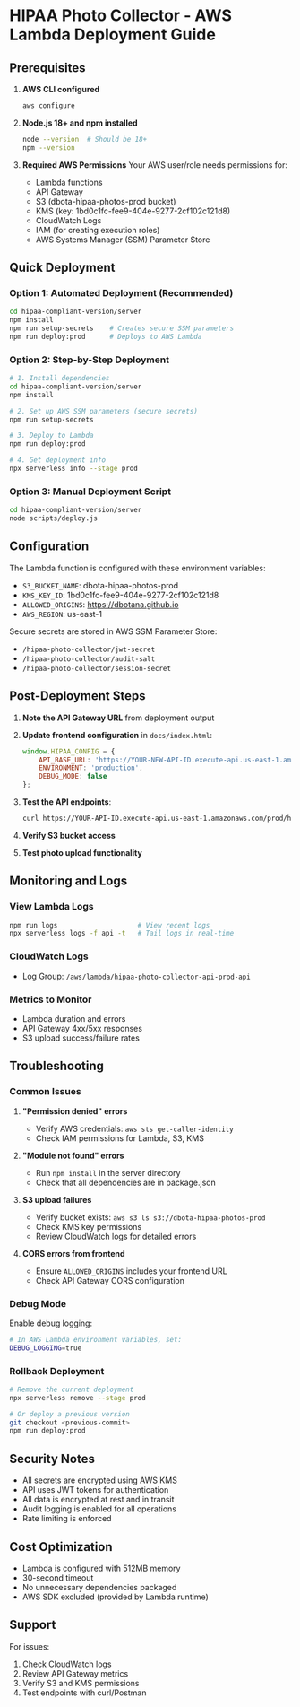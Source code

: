 # HIPAA Photo Collector - AWS Lambda Deployment Guide

## Prerequisites

1. **AWS CLI configured**
   ```bash
   aws configure
   ```

2. **Node.js 18+ and npm installed**
   ```bash
   node --version  # Should be 18+
   npm --version
   ```

3. **Required AWS Permissions**
   Your AWS user/role needs permissions for:
   - Lambda functions
   - API Gateway
   - S3 (dbota-hipaa-photos-prod bucket)
   - KMS (key: 1bd0c1fc-fee9-404e-9277-2cf102c121d8)
   - CloudWatch Logs
   - IAM (for creating execution roles)
   - AWS Systems Manager (SSM) Parameter Store

## Quick Deployment

### Option 1: Automated Deployment (Recommended)

```bash
cd hipaa-compliant-version/server
npm install
npm run setup-secrets    # Creates secure SSM parameters
npm run deploy:prod      # Deploys to AWS Lambda
```

### Option 2: Step-by-Step Deployment

```bash
# 1. Install dependencies
cd hipaa-compliant-version/server
npm install

# 2. Set up AWS SSM parameters (secure secrets)
npm run setup-secrets

# 3. Deploy to Lambda
npm run deploy:prod

# 4. Get deployment info
npx serverless info --stage prod
```

### Option 3: Manual Deployment Script

```bash
cd hipaa-compliant-version/server
node scripts/deploy.js
```

## Configuration

The Lambda function is configured with these environment variables:

- `S3_BUCKET_NAME`: dbota-hipaa-photos-prod
- `KMS_KEY_ID`: 1bd0c1fc-fee9-404e-9277-2cf102c121d8
- `ALLOWED_ORIGINS`: https://dbotana.github.io
- `AWS_REGION`: us-east-1

Secure secrets are stored in AWS SSM Parameter Store:
- `/hipaa-photo-collector/jwt-secret`
- `/hipaa-photo-collector/audit-salt`
- `/hipaa-photo-collector/session-secret`

## Post-Deployment Steps

1. **Note the API Gateway URL** from deployment output
2. **Update frontend configuration** in `docs/index.html`:
   ```javascript
   window.HIPAA_CONFIG = {
       API_BASE_URL: 'https://YOUR-NEW-API-ID.execute-api.us-east-1.amazonaws.com/prod',
       ENVIRONMENT: 'production',
       DEBUG_MODE: false
   };
   ```

3. **Test the API endpoints**:
   ```bash
   curl https://YOUR-API-ID.execute-api.us-east-1.amazonaws.com/prod/health
   ```

4. **Verify S3 bucket access**
5. **Test photo upload functionality**

## Monitoring and Logs

### View Lambda Logs
```bash
npm run logs                    # View recent logs
npx serverless logs -f api -t   # Tail logs in real-time
```

### CloudWatch Logs
- Log Group: `/aws/lambda/hipaa-photo-collector-api-prod-api`

### Metrics to Monitor
- Lambda duration and errors
- API Gateway 4xx/5xx responses
- S3 upload success/failure rates

## Troubleshooting

### Common Issues

1. **"Permission denied" errors**
   - Verify AWS credentials: `aws sts get-caller-identity`
   - Check IAM permissions for Lambda, S3, KMS

2. **"Module not found" errors**
   - Run `npm install` in the server directory
   - Check that all dependencies are in package.json

3. **S3 upload failures**
   - Verify bucket exists: `aws s3 ls s3://dbota-hipaa-photos-prod`
   - Check KMS key permissions
   - Review CloudWatch logs for detailed errors

4. **CORS errors from frontend**
   - Ensure `ALLOWED_ORIGINS` includes your frontend URL
   - Check API Gateway CORS configuration

### Debug Mode

Enable debug logging:
```bash
# In AWS Lambda environment variables, set:
DEBUG_LOGGING=true
```

### Rollback Deployment

```bash
# Remove the current deployment
npx serverless remove --stage prod

# Or deploy a previous version
git checkout <previous-commit>
npm run deploy:prod
```

## Security Notes

- All secrets are encrypted using AWS KMS
- API uses JWT tokens for authentication
- All data is encrypted at rest and in transit
- Audit logging is enabled for all operations
- Rate limiting is enforced

## Cost Optimization

- Lambda is configured with 512MB memory
- 30-second timeout
- No unnecessary dependencies packaged
- AWS SDK excluded (provided by Lambda runtime)

## Support

For issues:
1. Check CloudWatch logs
2. Review API Gateway metrics
3. Verify S3 and KMS permissions
4. Test endpoints with curl/Postman